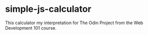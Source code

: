# simple-js-calculator
This calculator my interpretation for The Odin Project from the Web Development 101 course.